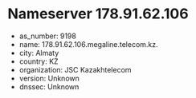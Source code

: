 # Nameserver 178.91.62.106

* as_number: 9198
* name: 178.91.62.106.megaline.telecom.kz.
* city: Almaty
* country: KZ
* organization: JSC Kazakhtelecom
* version: Unknown
* dnssec: Unknown
